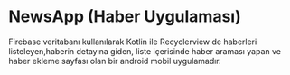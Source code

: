 # NewsApp (Haber Uygulaması)
Firebase veritabanı kullanılarak Kotlin ile Recyclerview de haberleri listeleyen,haberin detayına giden, 
liste içerisinde haber araması yapan ve haber ekleme sayfası olan bir android mobil uygulamadır.
